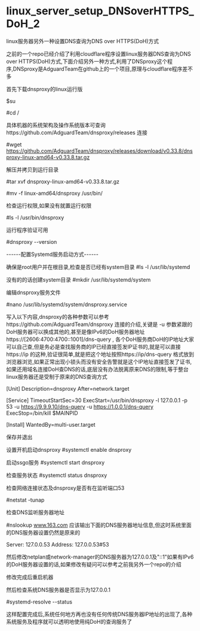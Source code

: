 # linux_server_setup_DNSoverHTTPS_DoH_2
linux服务器另外一种设置DNS查询为DNS over HTTPS(DoH)方式

之前的一个repo已经介绍了利用cloudflare程序设置linux服务器DNS查询为DNS over HTTPS(DoH)方式,下面介绍另外一种方式,利用了DNSproxy这个程序,DNSproxy是AdguardTeam在github上的一个项目,原理与cloudflare程序差不多

首先下载dnsproxy的linux运行版

$su

#cd /

具体机器的系统架构及操作系统版本可查询https://github.com/AdguardTeam/dnsproxy/releases 连接

#wget https://github.com/AdguardTeam/dnsproxy/releases/download/v0.33.8/dnsproxy-linux-amd64-v0.33.8.tar.gz

解压并拷贝到运行目录

#tar xvf dnsproxy-linux-amd64-v0.33.8.tar.gz

#mv -f linux-amd64/dnsproxy /usr/bin/

检查运行权限,如果没有就置运行权限

#ls -l /usr/bin/dnsproxy

运行程序验证可用

#dnsproxy --version


------配置Systemd服务启动方式------

确保是root用户并在根目录,检查是否已经有system目录
#ls -l /usr/lib/systemd

没有的的话创建system目录
#mkdir /usr/lib/systemd/system

编辑dnsproxy服务文件

#nano /usr/lib/systemd/system/dnsproxy.service

写入以下内容,dnsproxy的各种参数可以参考https://github.com/AdguardTeam/dnsproxy 连接的介绍,关键是 -u 参数紧跟的DoH服务器可以换成其他的,甚至是像IPv6的DoH服务器地址https://[2606:4700:4700::1001]/dns-query , 各个DoH服务商DoH的IP地址大家可以自己查,但是务必是查找服务商的IP已经直接签发IP证书的,就是可以直接https://ip 的这种,验证很简单,就是把这个地址按照https://ip/dns-query 格式放到浏览器浏览,如果正常出现小锁头而没有安全告警就是这个IP地址直接签发了证书,如果还用域名连接DoH查DNS的话,底层没有办法脱离原来DNS的限制,等于整台linux服务器还是受制于原来的DNS查询方式

[Unit]
Description=dnsproxy
After=network.target

[Service]
TimeoutStartSec=30
ExecStart=/usr/bin/dnsproxy -l 127.0.0.1 -p 53 -u https://9.9.9.10/dns-query -u https://1.0.0.1/dns-query  
ExecStop=/bin/kill $MAINPID

[Install]
WantedBy=multi-user.target

保存并退出

设置开机启动dnsproxy
#systemctl enable dnsproxy

启动ssgo服务
#systemctl start dnsproxy

检查服务状态
#systemctl status dnsproxy

检查网络连接状态及dnsproxy是否有在监听端口53

#netstat -tunap

检查DNS监听服务器地址

#nslookup www.163.com
应该输出下面的DNS服务器地址信息,但这时系统里面的DNS服务器设置仍然是原来的

Server:		127.0.0.53
Address:	127.0.0.53#53

然后修改netplan或network-manager的DNS服务器为127.0.0.1及"::1"如果有IPv6的DoH服务器设置的话,如果修改有疑问可以参考之前我另外一个repo的介绍

修改完成后重启机器

然后检查系统DNS服务器是否显示为127.0.0.1

#systemd-resolve --status

这样配置完成后,系统任何地方再也没有任何传统DNS服务器IP地址的出现了,各种系统服务及程序就可以透明地使用纯DoH的查询服务了




